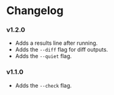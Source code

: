 # Changelog

### v1.2.0

- Adds a results line after running.
- Adds the `--diff` flag for diff outputs.
- Adds the `--quiet` flag.

### v1.1.0

- Adds the `--check` flag.
